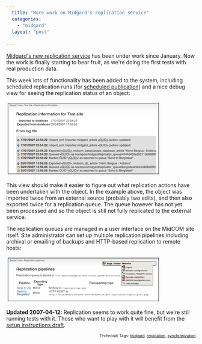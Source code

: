 ```yaml
---
  title: "More work on Midgard's replication service"
  categories: 
    - "midgard"
  layout: "post"

---
```

<a href="http://bergie.iki.fi/blog/midgard-replication-service-starts-to-shape-up.html">Midgard's new replication service</a> has been under work since January. Now the work is finally starting to bear fruit, as we're doing the first tests with real production data.

This week lots of functionality has been added to the system, including scheduled replication runs (for <a href="http://www.midgard-project.org/documentation/midcom-helper-metadata-approvals/">scheduled publication</a>) and a nice debug view for seeing the replication status of an object:


<img src="/files/midcom-replicator-debug-log.jpg" height="187" width="400" border="1" hspace="4" vspace="4" alt="Midcom-Replicator-Debug-Log" />

This view should make it easier to figure out what replication actions have been undertaken with the object. In the example above, the object was imported twice from an external source (probably two edits), and then also exported twice for a replication queue. The queue however has not yet been processed and so the object is still not fully replicated to the external service.

The replication queues are managed in a user interface on the MidCOM site itself. Site administrator can set up multiple replication pipelines including archival or emailing of backups and HTTP-based replication to remote hosts:

<img src="/files/midcom-replicator-manage-list.jpg" height="113" width="400" border="1" hspace="4" vspace="4" alt="Midcom-Replicator-Manage-List" /><span style="font-size:0pt;">

</span><strong>Updated 2007-04-12:</strong> Replication seems to work quite fine, but we're still running tests with it. Those who want to play with it will benefit from the <a href="http://www.midgard-project.org/documentation/staging_to_live_setup_with_midcom/">setup instructions draft</a>.

<p style="text-align:right;font-size:10px;">Technorati Tags: <a href="http://www.technorati.com/tag/midgard" rel="tag">midgard</a>, <a href="http://www.technorati.com/tag/replication" rel="tag">replication</a>, <a href="http://www.technorati.com/tag/synchronization" rel="tag">synchronization</a></p>
